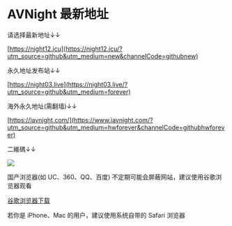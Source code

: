 # AVNight 最新地址
请选择最新地址↓↓

[https://night12.icu](https://night12.icu/?utm_source=github&utm_medium=new&channelCode=githubnew)

  
永久地址发布站↓↓

 [https://night03.live](https://night03.live/?utm_source=github&utm_medium=forever)

  
海外永久地址(需翻墙)↓↓

[https://iavnight.com/](https://www.iavnight.com/?utm_source=github&utm_medium=hwforever&channelCode=githubhwforever)
  
  
二維碼↓↓

[<img src="https://saops.xgcszyz.com/linlin/github/github%20night.png">](https://saops.xgcszyz.com/linlin/github/github%20night.png)
  
  
    
国产浏览器(如 UC、360、QQ、百度) 不定期可能会屏蔽网站，建议使用谷歌浏览器观看 

[谷歌浏览器下载](https://www.google.cn/chrome "谷歌浏览器")

若你是 iPhone、Mac 的用户，建议使用系统自带的 Safari 浏览器

